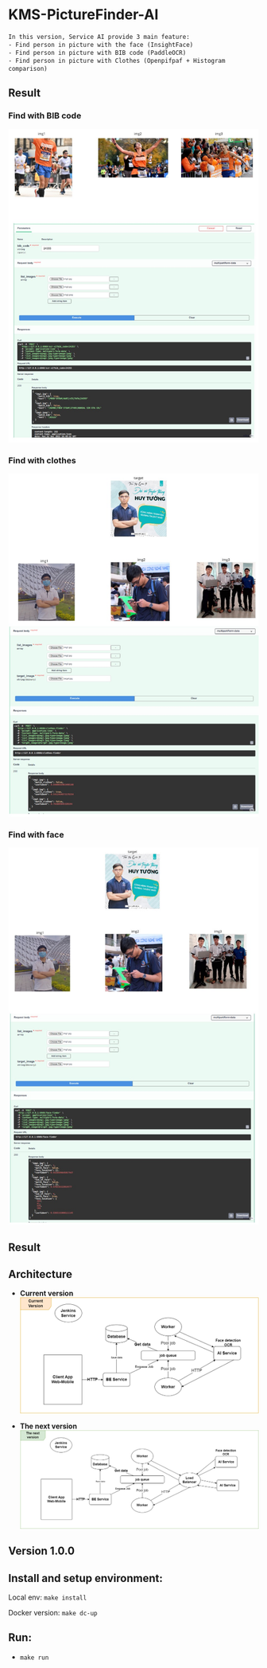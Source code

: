 # KMS-PictureFinder-AI
```
In this version, Service AI provide 3 main feature:
- Find person in picture with the face (InsightFace)
- Find person in picture with BIB code (PaddleOCR)
- Find person in picture with Clothes (Openpifpaf + Histogram comparison)
```

## Result
### Find with BIB code
![](./assets/images/bib-findor.jpg)
### Find with clothes
![](./assets/images/clothe-findor.jpg)
### Find with face
![](./assets/images/face-findor.jpg)

## Result


## Architecture

* **Current version**
![](./assets/images/architect_1.png)

* **The next version**
![](./assets/images/architect_2.png)

## Version 1.0.0

## Install and setup environment:

Local env:
`make install`

Docker version:
`make dc-up`

## Run:
- `make run`
